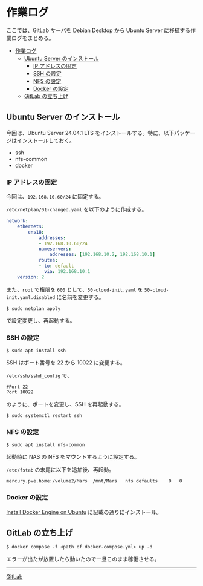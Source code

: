 # 作業ログ
ここでは、GitLab サーバを Debian Desktop から Ubuntu Server に移植する作業ログをまとめる。

- [作業ログ](#作業ログ)
  - [Ubuntu Server のインストール](#ubuntu-server-のインストール)
    - [IP アドレスの固定](#ip-アドレスの固定)
    - [SSH の設定](#ssh-の設定)
    - [NFS の設定](#nfs-の設定)
    - [Docker の設定](#docker-の設定)
  - [GitLab の立ち上げ](#gitlab-の立ち上げ)


## Ubuntu Server のインストール
今回は、Ubuntu Server 24.04.1 LTS をインストールする。特に、以下パッケージはインストールしておく。

- ssh
- nfs-common
- docker

### IP アドレスの固定
今回は、`192.168.10.60/24` に固定する。

`/etc/netplan/01-changed.yaml` を以下のように作成する。

```yaml
network:
    ethernets:
        ens18:
            addresses:
            - 192.168.10.60/24
            nameservers:
                addresses: [192.168.10.2, 192.168.10.1]
            routes:
            - to: default
              via: 192.168.10.1
    version: 2
```

また、`root` で権限を `600` として、`50-cloud-init.yaml` を `50-cloud-init.yaml.disabled` に名前を変更する。

```
$ sudo netplan apply
```

で設定変更し、再起動する。

### SSH の設定
```
$ sudo apt install ssh
```

SSH はポート番号を 22 から 10022 に変更する。

`/etc/ssh/sshd_config` で、

```
#Port 22
Port 10022
```

のように、ポートを変更し、SSH を再起動する。

```
$ sudo systemctl restart ssh
```

### NFS の設定
```
$ sudo apt install nfs-common
```

起動時に NAS の NFS をマウントするように設定する。

`/etc/fstab` の末尾に以下を追加後、再起動。

```
mercury.pve.home:/volume2/Mars  /mnt/Mars   nfs defaults    0   0
```

### Docker の設定
[Install Docker Engine on Ubuntu](https://docs.docker.com/engine/install/ubuntu/) に記載の通りにインストール。

## GitLab の立ち上げ
```
$ docker compose -f <path of docker-compose.yml> up -d
```

エラーが出たが放置したら動いたので一旦このまま稼働させる。

---

[GitLab](../README.md)

